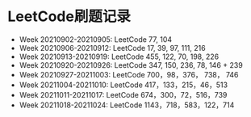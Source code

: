 # LeetCode刷题记录

- Week 20210902-20210905: LeetCode 77, 104
- Week 20210906-20210912: LeetCode 17, 39, 97, 111, 216
- Week 20210913-20210919: LeetCode 455, 122, 70, 198, 226
- Week 20210920-20210926: LeetCode 347, 150, 236, 78, 146 + 239
- Week 20210927-20211003: LeetCode 700，98，376， 738， 746
- Week 20211004-20211010: LeetCode 417，133，215，46，513
- Week 20211011-20211017: LeetCode 674，300，72，516，739
- Week 20211018-20211024: LeetCode 1143，718，583，122，714
